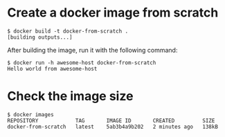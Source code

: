 
# Create a docker image from scratch

```
$ docker build -t docker-from-scratch .
[building outputs...]
```

After building the image, run it with the following command:
```
$ docker run -h awesome-host docker-from-scratch
Hello world from awesome-host
```

# Check the image size
```
$ docker images
REPOSITORY            TAG       IMAGE ID       CREATED         SIZE
docker-from-scratch   latest    5ab3b4a9b202   2 minutes ago   138kB
```
